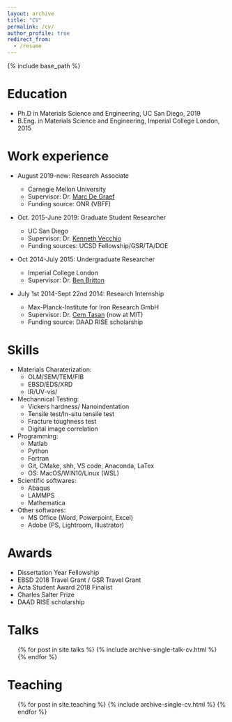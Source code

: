 ```yaml
---
layout: archive
title: "CV"
permalink: /cv/
author_profile: true
redirect_from:
  - /resume
---
```


{% include base_path %}

Education
======
* Ph.D in Materials Science and Engineering, UC San Diego, 2019
* B.Eng. in Materials Science and Engineering, Imperial College London, 2015

Work experience
======
* August 2019-now: Research Associate
  * Carnegie Mellon University
  * Supervisor: Dr. [Marc De Graef](https://www.cmu.edu/engineering/materials/people/faculty/bios/de_graef.html/)
  * Funding source: ONR (VBFF)

* Oct. 2015-June 2019: Graduate Student Researcher
  * UC San Diego
  * Supervisor: Dr. [Kenneth Vecchio](https://sites.google.com/eng.ucsd.edu/kennethvecchioresearchgroup/)
  * Funding sources: UCSD Fellowship/GSR/TA/DOE

* Oct 2014-July 2015: Undergraduate Researcher
  * Imperial College London   
  * Supervisor: Dr. [Ben Britton](https://www.expmicromech.com/)

* July 1st 2014-Sept 22nd 2014: Research Internship
  * Max-Planck-Institute for Iron Research GmbH 
  * Supervisor: Dr. [Cem Tasan](https://tasan.mit.edu/research/) (now at MIT)
  * Funding source: DAAD RISE scholarship                                                                                                                  
  
Skills
======
* Materials Charaterization:
  * OLM/SEM/TEM/FIB
  * EBSD/EDS/XRD
  * IR/UV-vis/
* Mechannical Testing:
  * Vickers hardness/ Nanoindentation
  * Tensile test/In-situ tensile test
  * Fracture toughness test
  * Digital image correlation
* Programming:
  * Matlab
  * Python
  * Fortran 
  * Git, CMake, shh, VS code, Anaconda, LaTex
  * OS: MacOS/WIN10/Linux (WSL)
* Scientific softwares:
  * Abaqus
  * LAMMPS
  * Mathematica
* Other softwares:
  * MS Office (Word, Powerpoint, Excel)
  * Adobe (PS, Lightroom, Illustrator)

Awards
======
* Dissertation Year Fellowship
* EBSD 2018 Travel Grant / GSR Travel Grant
* Acta Student Award 2018 Finalist
* Charles Salter Prize 
* DAAD RISE scholarship
  
Talks
======
  <ul>{% for post in site.talks %}
    {% include archive-single-talk-cv.html %}
  {% endfor %}</ul>
  
Teaching
======
  <ul>{% for post in site.teaching %}
    {% include archive-single-cv.html %}
  {% endfor %}</ul>